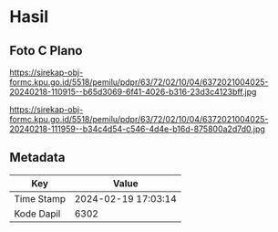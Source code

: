 # Hasil

## Foto C Plano

https://sirekap-obj-formc.kpu.go.id/5518/pemilu/pdpr/63/72/02/10/04/6372021004025-20240218-110915--b65d3069-6f41-4026-b316-23d3c4123bff.jpg

https://sirekap-obj-formc.kpu.go.id/5518/pemilu/pdpr/63/72/02/10/04/6372021004025-20240218-111959--b34c4d54-c546-4d4e-b16d-875800a2d7d0.jpg


## Metadata

| Key        | Value               |
| ---------- | ------------------- |
| Time Stamp | 2024-02-19 17:03:14 |
| Kode Dapil | 6302                |



